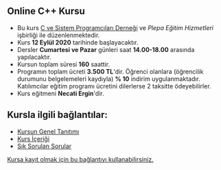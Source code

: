 ## Online C++ Kursu

+ Bu kurs [C ve Sistem Programcıları Derneği](http://www.csystem.org/) ve _Plepa Eğitim Hizmetleri_ işbirliği ile düzenlenmektedir.
+ Kurs __12 Eylül 2020__ tarihinde başlayacaktır.
+ Dersler __Cumartesi ve Pazar__ günleri saat __14.00-18.00__ arasında yapılacaktır.
+ Kursun toplam süresi __160__ saattir.
+ Programın toplam ücreti **3.500 TL**'dir. Öğrenci olanlara (öğrencilik durumunu belgelemeleri kaydıyla) **% 10** indirim uygulanmaktadır. Katılımcılar eğitim programı ücretini dilerlerse 2 taksitte ödeyebilirler.
+ Kurs eğitmeni **Necati Ergin**'dir.

## Kursla ilgili bağlantılar:
+ [Kursun Genel Tanıtımı](https://github.com/CSD-1993/Online-Cplusplus-Kursu/blob/master/kurs-tanıtımı.md)
+ [Kurs İçeriği](https://github.com/CSD-1993/Online-Cplusplus-Kursu/blob/master/kurs-icerigi.md)
+ [Sık Sorulan Sorular](https://github.com/CSD-1993/Online-Cplusplus-Kursu/edit/master/sss.md)

[Kursa kayıt olmak için bu bağlantıyı kullanabilirsiniz.](https://us02web.zoom.us/meeting/register/tZIufumqqDopG9FiVZvOJXKkhQYGvYXAPN4p)
